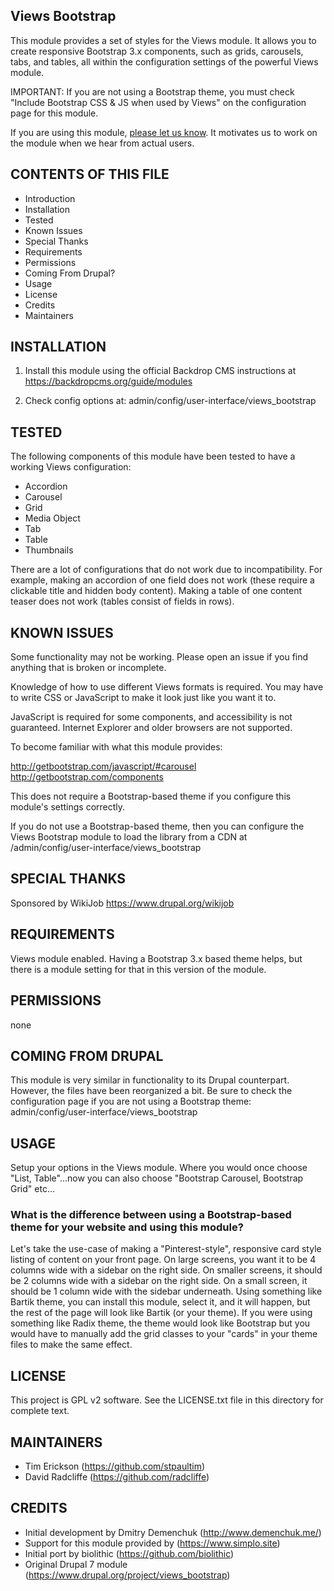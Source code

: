Views Bootstrap
---------------------

This module provides a set of styles for the Views module. It allows you to
create responsive Bootstrap 3.x components, such as grids, carousels, tabs, and tables,
all within the configuration settings of the powerful Views module.

IMPORTANT: If you are not using a Bootstrap theme, you must check
"Include Bootstrap CSS & JS when used by Views" on the configuration page for this module.

If you are using this module, [please let us know](https://github.com/backdrop-contrib/views_bootstrap/issues/27). 
It motivates us to work on the module when we hear from actual users. 



CONTENTS OF THIS FILE
---------------------

 - Introduction
 - Installation
 - Tested
 - Known Issues
 - Special Thanks
 - Requirements
 - Permissions
 - Coming From Drupal?
 - Usage
 - License
 - Credits
 - Maintainers

 INSTALLATION
------------

1) Install this module using the official Backdrop CMS instructions at https://backdropcms.org/guide/modules

2) Check config options at: admin/config/user-interface/views_bootstrap

TESTED
-----

The following components of this module have been tested to have a working Views configuration:
- Accordion
- Carousel
- Grid
- Media Object
- Tab
- Table
- Thumbnails

There are a lot of configurations that do not work due to incompatibility.  For example, making an accordion of one field does not work (these require a clickable title and hidden body content).  Making a table of one content teaser does not work (tables consist of fields in rows).

KNOWN ISSUES
---------------------

Some functionality may not be working. Please open an issue if you find anything that is broken or incomplete.

Knowledge of how to use different Views formats is required.  You may have to write CSS or JavaScript to make it look just like you want it to.

JavaScript is required for some components, and accessibility is not guaranteed.
Internet Explorer and older browsers are not supported.

To become familiar with what this module provides:

<http://getbootstrap.com/javascript/#carousel>  <http://getbootstrap.com/components>

This does not require a Bootstrap-based theme if you configure this module's settings correctly.

If you do not use a Bootstrap-based theme, then you can configure the Views Bootstrap module to load the library from a CDN at /admin/config/user-interface/views_bootstrap

SPECIAL THANKS
--------------

Sponsored by WikiJob <https://www.drupal.org/wikijob>

REQUIREMENTS
------------

Views module enabled.  Having a Bootstrap 3.x based theme helps, but there is a module setting for that in this version of the module.

PERMISSIONS
------------

none

COMING FROM DRUPAL
------------------

This module is very similar in functionality to its Drupal counterpart. However, the files have been reorganized a bit. Be sure to check the configuration page if you are not using a Bootstrap theme: admin/config/user-interface/views_bootstrap

USAGE
-----

Setup your options in the Views module.  Where you would once choose "List, Table"...now you can also choose "Bootstrap Carousel, Bootstrap Grid" etc...

### What is the difference between using a Bootstrap-based theme for your website and using this module?

Let's take the use-case of making a "Pinterest-style", responsive card style listing of content on your front page.  On large screens, you want it to be 4 columns wide with a sidebar on the right side.  On smaller screens, it should be 2 columns wide with a sidebar on the right side.  On a small screen, it should be 1 column wide with the sidebar underneath.  Using something like Bartik theme, you can install this module, select it, and it will happen, but the rest of the page will look like Bartik (or your theme).  If you were using something like Radix theme, the theme would look like Bootstrap but you would have to manually add the grid classes to your "cards" in your theme files to make the same effect.

LICENSE
-------

This project is GPL v2 software. See the LICENSE.txt file in this directory for complete text.

MAINTAINERS
-----------

- Tim Erickson (https://github.com/stpaultim)
- David Radcliffe (https://github.com/radcliffe)

CREDITS
-----------

- Initial development by Dmitry Demenchuk (http://www.demenchuk.me/)
- Support for this module provided by (https://www.simplo.site)
- Initial port by biolithic (https://github.com/biolithic)
- Original Drupal 7 module (https://www.drupal.org/project/views_bootstrap)
